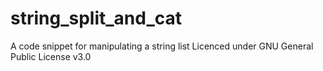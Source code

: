 # string_split_and_cat
A code snippet for manipulating a string list
Licenced under GNU General Public License v3.0
